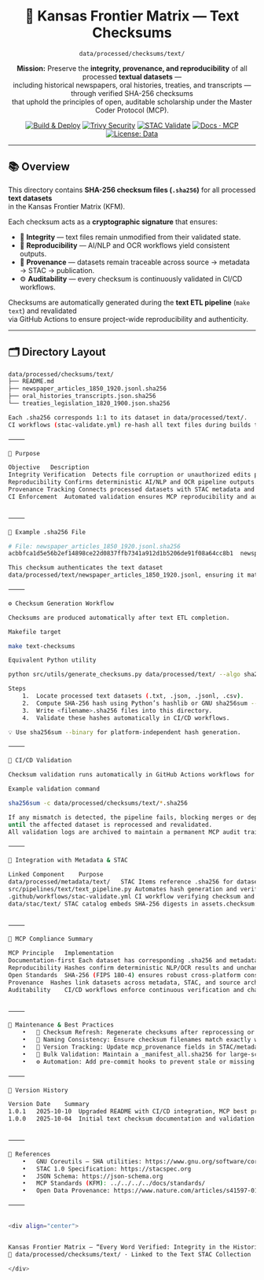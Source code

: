 <div align="center">

# 📜 Kansas Frontier Matrix — Text Checksums  
`data/processed/checksums/text/`

**Mission:** Preserve the **integrity, provenance, and reproducibility** of all processed **textual datasets** —  
including historical newspapers, oral histories, treaties, and transcripts — through verified SHA-256 checksums  
that uphold the principles of open, auditable scholarship under the Master Coder Protocol (MCP).

[![Build & Deploy](https://github.com/bartytime4life/Kansas-Frontier-Matrix/actions/workflows/site.yml/badge.svg)](../../../../.github/workflows/site.yml)
[![Trivy Security](https://github.com/bartytime4life/Kansas-Frontier-Matrix/actions/workflows/trivy.yml/badge.svg)](../../../../.github/workflows/trivy.yml)
[![STAC Validate](https://github.com/bartytime4life/Kansas-Frontier-Matrix/actions/workflows/stac-validate.yml/badge.svg)](../../../../.github/workflows/stac-validate.yml)
[![Docs · MCP](https://img.shields.io/badge/Docs-MCP-blue)](../../../../docs/)
[![License: Data](https://img.shields.io/badge/License-CC--BY%204.0-green)](../../../../LICENSE)

</div>

---

## 📚 Overview

This directory contains **SHA-256 checksum files (`.sha256`)** for all processed **text datasets**  
in the Kansas Frontier Matrix (KFM).  

Each checksum acts as a **cryptographic signature** that ensures:
- 📜 **Integrity** — text files remain unmodified from their validated state.  
- 🔁 **Reproducibility** — AI/NLP and OCR workflows yield consistent outputs.  
- 🔗 **Provenance** — datasets remain traceable across source → metadata → STAC → publication.  
- ⚙️ **Auditability** — every checksum is continuously validated in CI/CD workflows.

Checksums are automatically generated during the **text ETL pipeline** (`make text`) and revalidated  
via GitHub Actions to ensure project-wide reproducibility and authenticity.

---

## 🗂️ Directory Layout

```bash
data/processed/checksums/text/
├── README.md
├── newspaper_articles_1850_1920.jsonl.sha256
├── oral_histories_transcripts.json.sha256
└── treaties_legislation_1820_1900.json.sha256

Each .sha256 corresponds 1:1 to its dataset in data/processed/text/.
CI workflows (stac-validate.yml) re-hash all text files during builds to verify their immutability.

⸻

🎯 Purpose

Objective	Description
Integrity Verification	Detects file corruption or unauthorized edits post-processing.
Reproducibility	Confirms deterministic AI/NLP and OCR pipeline outputs.
Provenance Tracking	Connects processed datasets with STAC metadata and source lineage.
CI Enforcement	Automated validation ensures MCP reproducibility and audit compliance.


⸻

🧮 Example .sha256 File

# File: newspaper_articles_1850_1920.jsonl.sha256
acbbfca1d5e56b2ef14898ce22d0837ffb7341a912d1b5206de91f08a64cc8b1  newspaper_articles_1850_1920.jsonl

This checksum authenticates the text dataset
data/processed/text/newspaper_articles_1850_1920.jsonl, ensuring it matches the last verified build artifact.

⸻

⚙️ Checksum Generation Workflow

Checksums are produced automatically after text ETL completion.

Makefile target

make text-checksums

Equivalent Python utility

python src/utils/generate_checksums.py data/processed/text/ --algo sha256

Steps
	1.	Locate processed text datasets (.txt, .json, .jsonl, .csv).
	2.	Compute SHA-256 hash using Python’s hashlib or GNU sha256sum --binary.
	3.	Write <filename>.sha256 files into this directory.
	4.	Validate these hashes automatically in CI/CD workflows.

💡 Use sha256sum --binary for platform-independent hash generation.

⸻

🔎 CI/CD Validation

Checksum validation runs automatically in GitHub Actions workflows for every build or PR.

Example validation command

sha256sum -c data/processed/checksums/text/*.sha256

If any mismatch is detected, the pipeline fails, blocking merges or deployments
until the affected dataset is reprocessed and revalidated.
All validation logs are archived to maintain a permanent MCP audit trail.

⸻

🧩 Integration with Metadata & STAC

Linked Component	Purpose
data/processed/metadata/text/	STAC Items reference .sha256 for dataset integrity.
src/pipelines/text/text_pipeline.py	Automates hash generation and verification within ETL.
.github/workflows/stac-validate.yml	CI workflow verifying checksum and STAC metadata compliance.
data/stac/text/	STAC catalog embeds SHA-256 digests in assets.checksum:sha256.


⸻

🧠 MCP Compliance Summary

MCP Principle	Implementation
Documentation-first	Each dataset has corresponding .sha256 and metadata record.
Reproducibility	Hashes confirm deterministic NLP/OCR results and unchanged artifacts.
Open Standards	SHA-256 (FIPS 180-4) ensures robust cross-platform consistency.
Provenance	Hashes link datasets across metadata, STAC, and source archives.
Auditability	CI/CD workflows enforce continuous verification and changelog transparency.


⸻

🧮 Maintenance & Best Practices
	•	🔄 Checksum Refresh: Regenerate checksums after reprocessing or NLP pipeline updates.
	•	🧾 Naming Consistency: Ensure checksum filenames match exactly with their dataset names.
	•	📜 Version Tracking: Update mcp_provenance fields in STAC/metadata after regenerating hashes.
	•	🧪 Bulk Validation: Maintain a _manifest_all.sha256 for large-scale text audits.
	•	⚙️ Automation: Add pre-commit hooks to prevent stale or missing checksums in commits.

⸻

📅 Version History

Version	Date	Summary
1.0.1	2025-10-10	Upgraded README with CI/CD integration, MCP best practices, and workflow steps.
1.0.0	2025-10-04	Initial text checksum documentation and validation manifests.


⸻

📖 References
	•	GNU Coreutils — SHA utilities: https://www.gnu.org/software/coreutils/manual/html_node/sha2-utilities.html
	•	STAC 1.0 Specification: https://stacspec.org
	•	JSON Schema: https://json-schema.org
	•	MCP Standards (KFM): ../../../../docs/standards/
	•	Open Data Provenance: https://www.nature.com/articles/s41597-019-0193-2

⸻


<div align="center">


Kansas Frontier Matrix — “Every Word Verified: Integrity in the Historical Record.”
📍 data/processed/checksums/text/ · Linked to the Text STAC Collection

</div>
```